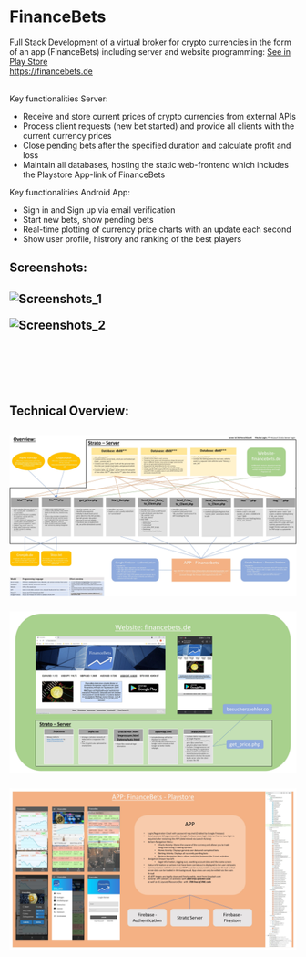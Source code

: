 # FinanceBets
Full Stack Development of a virtual broker for crypto currencies in the form of an app  (FinanceBets) including server and website programming: 
<a href="https://play.google.com/store/apps/details?id=aaa.financebets.alpha_v1"> See in Play Store </a><br />
<a href="https://financebets.de">https://financebets.de</a><br /><br />


Key functionalities Server: 
* Receive and store current prices of crypto currencies from external APIs
* Process client requests (new bet started) and provide all clients with the current currency prices
* Close pending bets after the specified duration and calculate profit and loss 
* Maintain all databases, hosting the static web-frontend which includes the Playstore App-link of FinanceBets

Key functionalities Android App: 
* Sign in and Sign up via email verification
* Start new bets, show pending bets
* Real-time plotting of currency price charts with an update each second
* Show user profile, histrory and ranking of the best players


<h2> Screenshots:<h2/>

![Screenshots_1](https://github.com/adriankuehn/financebets/blob/main/images/Screens_1.png)

![Screenshots_2](https://github.com/adriankuehn/financebets/blob/main/images/Screens_2.png)

<br />
<br />
<br />

<h2> Technical Overview:<h2/>

![Overview_1](https://github.com/adriankuehn/financebets/blob/main/images/Overview_1.jpg)

![Overview_2](https://github.com/adriankuehn/financebets/blob/main/images/Overview_2.jpg)

![Overview_2](https://github.com/adriankuehn/financebets/blob/main/images/Overview_3.jpg)
